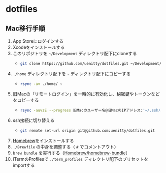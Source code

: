 # dotfiles

## Mac移行手順

1. App Storeにログインする
1. Xcodeをインストールする
1. このリポジトリを `~/Development` ディレクトリ配下にcloneする
    - ```sh
      git clone https://github.com/uenitty/dotfiles.git ~/Development/dotfiles
      ```
1. `./home` ディレクトリ配下を `~` ディレクトリ配下にコピーする
    - ```sh
      rsync -av ./home/ ~
      ```
1. 旧Macの「リモートログイン」を一時的に有効化し、秘密鍵やトークンなどをコピーする
    - ```sh
      rsync -auvzE --progress 旧Macのユーザー名@旧MacのIPアドレス:'~/.ssh/id_*' ~/.ssh
      ```
1. ssh接続に切り替える
    - ```sh
      git remote set-url origin git@github.com:uenitty/dotfiles.git
      ```
1. [Homebrew](https://github.com/Homebrew/brew)をインストールする
1. `./Brewfile` の中身を調整する（ `#` でコメントアウト）
1. `brew bundle` を実行する（[Homebrew/homebrew-bundle](https://github.com/Homebrew/homebrew-bundle)）
1. iTermのProfilesで `./term_profiles` ディレクトリ配下のプリセットをimportする
